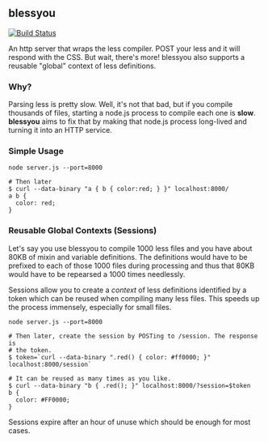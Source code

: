 ## blessyou

[![Build
Status](https://travis-ci.org/iFixit/blessyou.png?branch=master)](https://travis-ci.org/iFixit/blessyou)

An http server that wraps the less compiler. POST your less and it will respond
with the CSS. But wait, there's more! blessyou also supports a reusable
"global" context of less definitions.

### Why?
Parsing less is pretty slow. Well, it's not that bad, but if you compile
thousands of files, starting a node.js process to compile each one is **slow**.
**blessyou** aims to fix that by making that node.js process long-lived and
turning it into an HTTP service.

### Simple Usage

    node server.js --port=8000

    # Then later
    $ curl --data-binary "a { b { color:red; } }" localhost:8000/
    a b {
      color: red;
    }


### Reusable Global Contexts (Sessions)

Let's say you use blessyou to compile 1000 less files and you have about 80KB
of mixin and variable definitions. The definitions would have to be prefixed to
each of those 1000 files during processing and thus that 80KB would have to be
repearsed a 1000 times needlessly.

Sessions allow you to create a *context* of less definitions identified by a
token which can be reused when compiling many less files. This speeds up the
process immensely, especially for small files.

    node server.js --port=8000

    # Then later, create the session by POSTing to /session. The response is
    # the token.
    $ token=`curl --data-binary ".red() { color: #ff0000; }" localhost:8000/session`

    # It can be reused as many times as you like.
    $ curl --data-binary "b { .red(); }" localhost:8000/?session=$token
    b {
      color: #FF0000;
    }

Sessions expire after an hour of unuse which should be enough for most cases.

